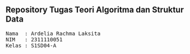 ## Repository Tugas Teori Algoritma dan Struktur Data

<pre>
Nama  : Ardelia Rachma Laksita
NIM   : 2311110051
Kelas : S1SD04-A
</pre>
